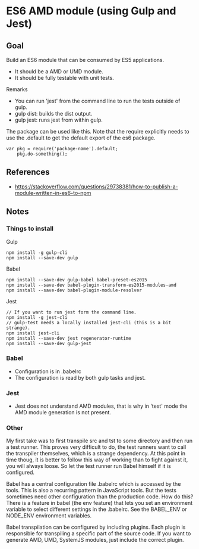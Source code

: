 # ES6 AMD module (using Gulp and Jest)
## Goal

Build an ES6 module that can be consumed by ES5 applications.

 * It should be a AMD or UMD module.
 * It should be fully testable with unit tests.

Remarks

 * You can run 'jest' from the command line to run the tests outside of gulp.
 * gulp dist: builds the dist output.
 * gulp jest: runs jest from within gulp.

The package can be used like this. Note that the require explicitly needs to use the .default to get the default export of the es6 package.

	var pkg = require('package-name').default;
        pkg.do-something();

## References

 * https://stackoverflow.com/questions/29738381/how-to-publish-a-module-written-in-es6-to-npm

## Notes
### Things to install

Gulp

    npm install -g gulp-cli
    npm install --save-dev gulp

Babel 

    npm install --save-dev gulp-babel babel-preset-es2015
    npm install --save-dev babel-plugin-transform-es2015-modules-amd
    npm install --save-dev babel-plugin-module-resolver

Jest

    // If you want to run jest form the command line.
    npm install -g jest-cli
    // gulp-test needs a locally installed jest-cli (this is a bit strange).
    npm install jest-cli
    npm install --save-dev jest regenerator-runtime
    npm install --save-dev gulp-jest

### Babel

 * Configuration is in .babelrc 
 * The configuration is read by both gulp tasks and jest.

### Jest

 * Jest does not understand AMD modules, that is why in 'test' mode the AMD module generation is not present.

### Other

My first take was to first transpile src and tst to some directory and then run a test runner. This proves very difficult to do, the test runners want to call the transpiler themselves, which is a strange dependency. At this point in time thoug, it is better to follow this way of working than to fight against it, you will always loose. So let the test runner run Babel himself if it is configured. 

Babel has a central configuration file .babelrc which is accessed by the tools. This is also a recurring pattern in JavaScript tools. But the tests sometimes need other configuration than the production code. How do this? There is a feature in babel (the env feature) that lets you set an environment variable to select different settings in the .babelrc. See the BABEL_ENV or NODE_ENV environment variables.

Babel transpilation can be configured by including plugins. Each plugin is responsible for transpiling a specific part of the source code. If you want to generate AMD, UMD, SystemJS modules, just include the correct plugin.
